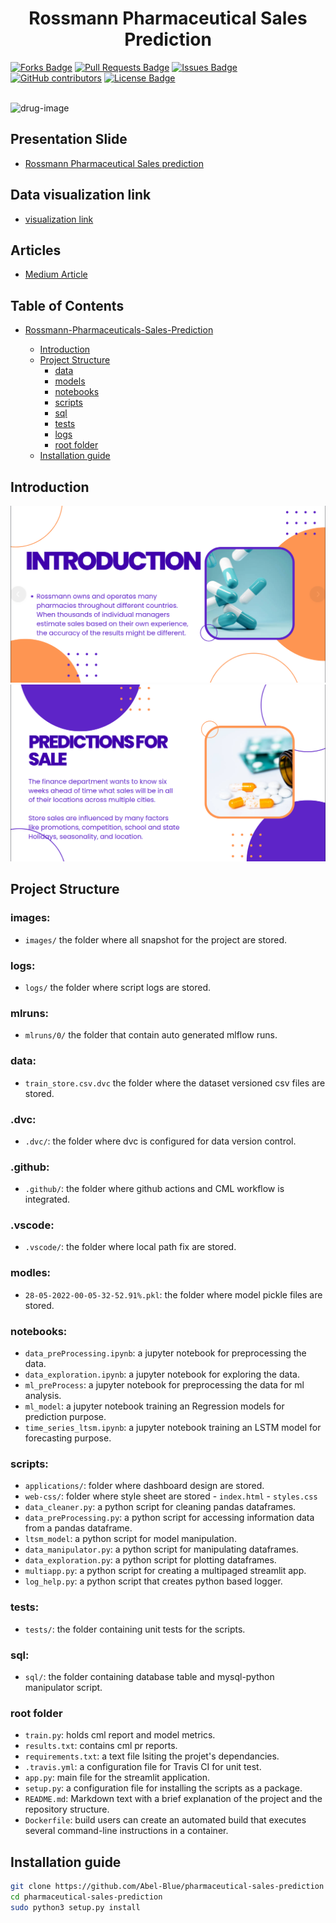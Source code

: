 
<h1 align="center">Rossmann Pharmaceutical Sales Prediction</h1>
<div>
<a href="https://github.com/Abel-Blue/pharmaceutical-sales-prediction/network/members"><img src="https://img.shields.io/github/forks/Abel-Blue/pharmaceutical-sales-prediction" alt="Forks Badge"/></a>
<a href="https://github.com/Abel-Blue/pharmaceutical-sales-prediction/pulls"><img src="https://img.shields.io/github/issues-pr/Abel-Blue/pharmaceutical-sales-prediction" alt="Pull Requests Badge"/></a>
<a href="https://github.com/Abel-Blue/pharmaceutical-sales-prediction/issues"><img src="https://img.shields.io/github/issues/Abel-Blue/pharmaceutical-sales-prediction" alt="Issues Badge"/></a>
<a href="https://github.com/Abel-Blue/pharmaceutical-sales-prediction/graphs/contributors"><img alt="GitHub contributors" src="https://img.shields.io/github/contributors/Abel-Blue/pharmaceutical-sales-prediction?color=2b9348"></a>
<a href="https://github.com/Abel-Blue/pharmaceutical-sales-prediction/blob/main/LICENSE"><img src="https://img.shields.io/github/license/Abel-Blue/pharmaceutical-sales-prediction?color=2b9348" alt="License Badge"/></a>
</div>

</br>

![drug-image](https://www.afd.fr/sites/afd/files/styles/visuel_principal/public/2019-10-09-27-46/flickr-marco-verch.jpg?itok=XH4x7-Y4)

## Presentation Slide
- [Rossmann Pharmaceutical Sales prediction](https://www.canva.com/design/DAFBtdnLoKQ/hxJHGTgvoTwJMX9hXbbGVA/view?utm_content=DAFBtdnLoKQ&utm_campaign=designshare&utm_medium=link2&utm_source=sharebutton)

## Data visualization link
- [visualization link](https://share.streamlit.io/abel-blue/pharmaceutical-sales-prediction/main/app.py)

## Articles
- [Medium Article](https://medium.com/@Abel-Blue/pharmaceutical-sales-prediction-using-a-deep-learning-model-92d7d1e9626b)

## Table of Contents

* [Rossmann-Pharmaceuticals-Sales-Prediction](#pharmaceutical-sales-prediction)

  - [Introduction](##Introduction)
  - [Project Structure](#project-structure)
    * [data](#data)
    * [models](#models)
    * [notebooks](#notebooks)
    * [scripts](#scripts)
    * [sql](#sql)
    * [tests](#tests)
    * [logs](#logs)
    * [root folder](#root-folder)
  - [Installation guide](#installation-guide)

## Introduction

<img src="images/slide/3.png" name="">
<img src="images/slide/4.png" name="">

## Project Structure

### images:

- `images/` the folder where all snapshot for the project are stored.

### logs:

- `logs/` the folder where script logs are stored.

### mlruns:
- `mlruns/0/` the folder that contain auto generated mlflow runs.
### data:

 - `train_store.csv.dvc` the folder where the dataset versioned csv files are stored.

### .dvc:
- `.dvc/`: the folder where dvc is configured for data version control.

### .github:

- `.github/`: the folder where github actions and CML workflow is integrated.

### .vscode:

- `.vscode/`: the folder where local path fix are stored.
### modles:
- `28-05-2022-00-05-32-52.91%.pkl`: the folder where model pickle files are stored.

### notebooks:

- `data_preProcessing.ipynb`: a jupyter notebook for preprocessing the data.
- `data_exploration.ipynb`: a jupyter notebook for exploring the data.
- `ml_preProcess`: a jupyter notebook for preprocessing the data for ml analysis.
- `ml_model`: a jupyter notebook training an Regression models for prediction purpose.
- `time_series_ltsm.ipynb`: a jupyter notebook training an LSTM model for forecasting purpose.

###  scripts:

- `applications/`: folder where dashboard design are stored.
- `web-css/`: folder where style sheet are stored
      - `index.html`
      - `styles.css`
- `data_cleaner.py`: a python script for cleaning pandas dataframes.
- `data_preProcessing.py`:  a python script for accessing information data from a pandas dataframe.
- `ltsm_model`: a python script for model manipulation.
- `data_manipulator.py`: a python script for manipulating dataframes.
- `data_exploration.py`: a python script for plotting dataframes.
- `multiapp.py`: a python script for creating a multipaged streamlit app.
- `log_help.py`: a python script that creates python based logger.
### tests:

- `tests/`: the folder containing unit tests for the scripts.

### sql:

- `sql/`: the folder containing database table and mysql-python manipulator script.
### root folder

- `train.py`: holds cml report and model metrics.
- `results.txt`: contains cml pr reports.
- `requirements.txt`: a text file lsiting the projet's dependancies.
- `.travis.yml`: a configuration file for Travis CI for unit test.
- `app.py`: main file for the streamlit application.
- `setup.py`: a configuration file for installing the scripts as a package.
- `README.md`: Markdown text with a brief explanation of the project and the repository structure.
- `Dockerfile`: build users can create an automated build that executes several command-line instructions in a container.

## Installation guide

```bash
git clone https://github.com/Abel-Blue/pharmaceutical-sales-prediction
cd pharmaceutical-sales-prediction
sudo python3 setup.py install
```